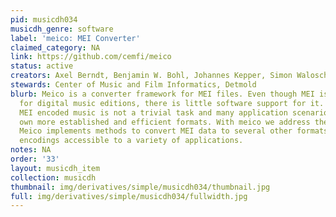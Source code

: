 ```yaml
---
pid: musicdh034
musicdh_genre: software
label: 'meico: MEI Converter'
claimed_category: NA
link: https://github.com/cemfi/meico
status: active
creators: Axel Berndt, Benjamin W. Bohl, Johannes Kepper, Simon Waloschek
stewards: Center of Music and Film Informatics, Detmold
blurb: Meico is a converter framework for MEI files. Even though MEI is a quasi-standard
  for digital music editions, there is little software support for it. Processing
  MEI encoded music is not a trivial task and many application scenarios have their
  own more established and efficient formats. With meico we address these issues.
  Meico implements methods to convert MEI data to several other formats, making MEI
  encodings accessible to a variety of applications.
notes: NA
order: '33'
layout: musicdh_item
collection: musicdh
thumbnail: img/derivatives/simple/musicdh034/thumbnail.jpg
full: img/derivatives/simple/musicdh034/fullwidth.jpg
---
```

